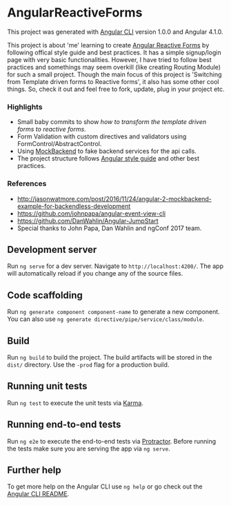 # AngularReactiveForms
This project was generated with [Angular CLI](https://github.com/angular/angular-cli) version 1.0.0 and Angular 4.1.0.

This project is about 'me' learning to create [Angular Reactive Forms](https://angular.io/docs/ts/latest/guide/reactive-forms.html) by following offical style guide and best practices. It has a simple signup/login page with very basic functionalities. However, I have tried to follow best practices and somethings may seem overkill (like creating Routing Module) for such a small project. Though the main focus of this project is 'Switching from Template driven forms to Reactive forms', it also has some other cool things. So, check it out and feel free to fork, update, plug in your project etc.

### Highlights
* Small baby commits to show *how to transform the template driven forms to reactive forms*.
* Form Validation with custom directives and validators using FormControl/AbstractControl.
* Using [MockBackend](https://angular.io/docs/ts/latest/api/http/testing/index/MockBackend-class.html) to fake backend services for the api calls.
* The project structure follows [Angular style guide](https://angular.io/styleguide#!#04-06) and other best practices.

### References
* http://jasonwatmore.com/post/2016/11/24/angular-2-mockbackend-example-for-backendless-development
* https://github.com/johnpapa/angular-event-view-cli
* https://github.com/DanWahlin/Angular-JumpStart
* Special thanks to John Papa, Dan Wahlin and ngConf 2017 team.
## Development server

Run `ng serve` for a dev server. Navigate to `http://localhost:4200/`. The app will automatically reload if you change any of the source files.

## Code scaffolding

Run `ng generate component component-name` to generate a new component. You can also use `ng generate directive/pipe/service/class/module`.

## Build

Run `ng build` to build the project. The build artifacts will be stored in the `dist/` directory. Use the `-prod` flag for a production build.

## Running unit tests

Run `ng test` to execute the unit tests via [Karma](https://karma-runner.github.io).

## Running end-to-end tests

Run `ng e2e` to execute the end-to-end tests via [Protractor](http://www.protractortest.org/).
Before running the tests make sure you are serving the app via `ng serve`.

## Further help

To get more help on the Angular CLI use `ng help` or go check out the [Angular CLI README](https://github.com/angular/angular-cli/blob/master/README.md).
